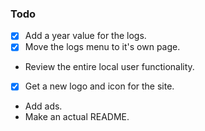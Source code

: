 ### Todo

-   [x] Add a year value for the logs.
-   [x] Move the logs menu to it's own page.
-   Review the entire local user functionality.
-   [x] Get a new logo and icon for the site.
-   Add ads.
-   Make an actual README.
